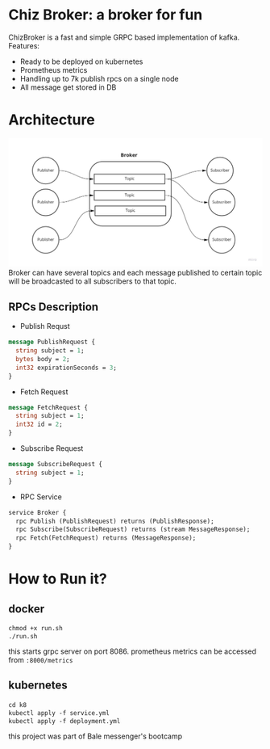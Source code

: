 # Chiz Broker: a broker for fun 

ChizBroker is a fast and simple GRPC based implementation of kafka.
Features:
- Ready to be deployed on kubernetes
- Prometheus metrics
- Handling up to 7k publish rpcs on a single node
- All message get stored in DB

# Architecture
![overall architecture](docs/overall.jpg)
Broker can have several topics and each message published to certain topic will be broadcasted
to all subscribers to that topic.

## RPCs Description
- Publish Requst
```protobuf
message PublishRequest {
  string subject = 1;
  bytes body = 2;
  int32 expirationSeconds = 3;
}
```
- Fetch Request
```protobuf
message FetchRequest {
  string subject = 1;
  int32 id = 2;
}
```
- Subscribe Request
```protobuf
message SubscribeRequest {
  string subject = 1;
}
```
- RPC Service
```protobuf
service Broker {
  rpc Publish (PublishRequest) returns (PublishResponse);
  rpc Subscribe(SubscribeRequest) returns (stream MessageResponse);
  rpc Fetch(FetchRequest) returns (MessageResponse);
}
```

# How to Run it?
## docker
```shell
chmod +x run.sh
./run.sh
```
this starts grpc server on port 8086. prometheus metrics can be accessed from `:8000/metrics`
## kubernetes
```shell
cd k8
kubectl apply -f service.yml
kubectl apply -f deployment.yml
```

this project was part of Bale messenger's bootcamp 